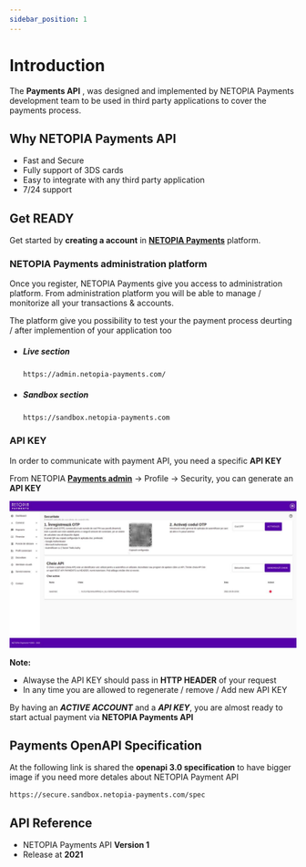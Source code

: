 ```yaml
---
sidebar_position: 1
---
```


# Introduction

The **Payments API** , was designed and implemented by NETOPIA Payments development team to be used in third party applications to cover the payments process.

## Why NETOPIA Payments API
-   Fast and Secure
-   Fully support of 3DS cards
-   Easy to integrate with any third party application 
-   7/24 support

## Get READY

Get started by **creating a account** in **[NETOPIA Payments](https://netopia-payments.com/register/)** platform.


### NETOPIA Payments administration platform
Once you register, NETOPIA Payments give you access to administration platform.
From administration platform you will be able to manage / monitorize all your transactions & accounts.

The platform give you possibility to test your the payment process deurting / after implemention of your application too
   
-   ##### Live section
    ```
    https://admin.netopia-payments.com/
    ```

-   ##### Sandbox section
    ```
    https://sandbox.netopia-payments.com
    ```

### API KEY
In order to communicate with payment API, you need a specific **API KEY**

From NETOPIA **[Payments admin](https://admin.netopia-payments.com/)** -> Profile -> Security, you can generate an **API KEY**

![Example banner](/img/apiKey.jpg)

**Note:** 
-   Alwayse the API KEY should pass in **HTTP HEADER** of your request 
-   In any time you are allowed to regenerate / remove / Add new API KEY

By having an **_ACTIVE ACCOUNT_** and a **_API KEY_**, you are almost ready to start actual payment via **NETOPIA Payments API**


## Payments OpenAPI Specification
At the following link is shared the **openapi 3.0 specification** to have bigger image if you need more detales about NETOPIA Payment API 

```
https://secure.sandbox.netopia-payments.com/spec
```

## API Reference
-   NETOPIA Payments API **Version 1** 
-   Release at **2021**